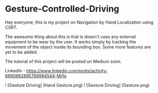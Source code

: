 # Gesture-Controlled-Driving

Hey everyone, this is my project on Navigation by Hand Localization using CSRT.

The awesome thing about this is that is doesn't uses any external equipment to be wear by the user. It works simply by tracking the movement of the object inside its bounding box.
Some more features are yet to be added.

The tutorial of this project will be posted on Medium soon.

LinkedIn - https://www.linkedin.com/posts/activity-6690662895769964544-Mrfq

! [Gesture Driving] (Hand Gesture.png)
! [Gesture Driving] (Gesture.png)
